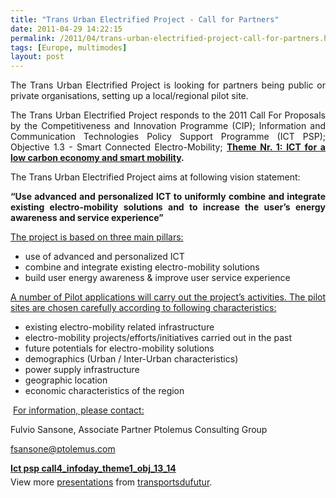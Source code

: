 ```yaml
---
title: "Trans Urban Electrified Project - Call for Partners"
date: 2011-04-29 14:22:15
permalink: /2011/04/trans-urban-electrified-project-call-for-partners.html
tags: [Europe, multimodes]
layout: post
---
```


<p style="text-align: justify">The Trans Urban Electrified Project is looking for partners being public or private organisations, setting up a local/regional pilot site.</p> <p style="text-align: justify">The Trans Urban Electrified Project responds to the 2011 Call For Proposals by the Competitiveness and Innovation Programme (CIP); Information and Communication Technologies Policy Support Programme (ICT PSP); Objective 1.3 - Smart Connected Electro-Mobility; <strong><a href="http://ec.europa.eu/information_society/activities/ict_psp/documents/ict_psp_call4_infoday_theme1_obj_13_14.pdf" target="_blank">Theme Nr. 1: ICT for a low carbon economy and smart mobility</a></strong><strong>.</strong></p> <p style="text-align: justify">The Trans Urban Electrified Project aims at following vision statement:</p> <p style="text-align: justify"><strong>“Use advanced and personalized ICT to uniformly combine and integrate existing electro-mobility solutions and to increase the user’s energy awareness and service experience”</strong></p> <p style="text-align: justify"><span style="text-decoration: underline">The project is based on three main pillars:</span></p> <ul style="text-align: justify"> <li>use of advanced and personalized ICT</li> <li>combine and integrate existing electro-mobility solutions</li> <li>build user energy awareness & improve user service experience</li> </ul> <p style="text-align: justify"><span style="text-decoration: underline">A number of Pilot applications will carry out the project’s activities. The pilot sites are chosen </span><span style="text-decoration: underline">carefully according to following characteristics:</span></p> <ul> <li>existing electro-mobility related infrastructure</li> <li>electro-mobility projects/efforts/initiatives carried out in the past</li> <li>future potentials for electro-mobility solutions</li> <li>demographics (Urban / Inter-Urban characteristics)</li> <li>power supply infrastructure</li> <li>geographic location</li> <li>economic characteristics of the region</li> </ul> <p> <span style="text-decoration: underline">For information, please contact: </span></p>  <!--more-->   <p>Fulvio Sansone, Associate Partner Ptolemus Consulting Group</p> <p><a href="mailto:fsansone@ptolemus.com">fsansone@ptolemus.com</a></p> <div id="__ss_7776075" style="width: 425px"><strong style="margin: 12px 0 4px"><a href="http://www.slideshare.net/transportsdufutur/ict-psp-call4infodaytheme1obj1314" title="Ict psp call4_infoday_theme1_obj_13_14">Ict psp call4_infoday_theme1_obj_13_14</a></strong>        <div style="padding: 5px 0 12px">View more <a href="http://www.slideshare.net/">presentations</a> from <a href="http://www.slideshare.net/transportsdufutur">transportsdufutur</a>.</div> </div>
